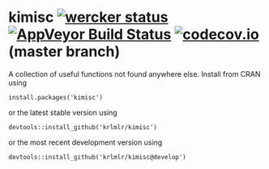 kimisc [![wercker status](https://app.wercker.com/status/956d581f6bb8958ec85fd7d2585d138b/s/master "wercker status")](https://app.wercker.com/project/bykey/956d581f6bb8958ec85fd7d2585d138b) [![AppVeyor Build Status](https://ci.appveyor.com/api/projects/status/github/krlmlr/kimisc?branch=master)](https://ci.appveyor.com/project/krlmlr/kimisc) [![codecov.io](https://codecov.io/github/krlmlr/kimisc/coverage.svg?branch=master)](https://codecov.io/github/krlmlr/kimisc?branch=master) (master branch)
======

A collection of useful functions not found anywhere else. Install from CRAN using

```
install.packages('kimisc')
```

or the latest stable version using

```
devtools::install_github('krlmlr/kimisc')
```

or the most recent development version using

```
devtools::install_github('krlmlr/kimisc@develop')
```
